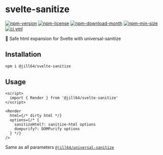 <!----- BEGIN GHOST DOCS HEADER ----->

# svelte-sanitize

[![npm-version](https://img.shields.io/npm/v/@jill64/svelte-sanitize)](https://npmjs.com/package/@jill64/svelte-sanitize) [![npm-license](https://img.shields.io/npm/l/@jill64/svelte-sanitize)](https://npmjs.com/package/@jill64/svelte-sanitize) [![npm-download-month](https://img.shields.io/npm/dm/@jill64/svelte-sanitize)](https://npmjs.com/package/@jill64/svelte-sanitize) [![npm-min-size](https://img.shields.io/bundlephobia/min/@jill64/svelte-sanitize)](https://npmjs.com/package/@jill64/svelte-sanitize) [![ci.yml](https://github.com/jill64/svelte-sanitize/actions/workflows/ci.yml/badge.svg)](https://github.com/jill64/svelte-sanitize/actions/workflows/ci.yml)

💎 Safe html expansion for Svelte with universal-sanitize

<!----- END GHOST DOCS HEADER ----->

## Installation

```sh
npm i @jill64/svelte-sanitize
```

## Usage

```svelte
<script>
  import { Render } from '@jill64/svelte-sanitize'
</script>

<Render
  html={/* dirty html */}
  options={/* {
    sanitizeHtml?: sanitize-html options
    dompurify?: DOMPurify options
  } */}
/>
```

Same as all parameters [`@jill64/universal-sanitize`](https://github.com/jill64/universal-sanitizer#readme)
